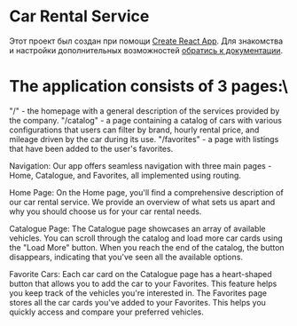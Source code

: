 # Car Rental Service

Этот проект был создан при помощи
[Create React App](https://github.com/facebook/create-react-app). Для знакомства
и настройки дополнительных возможностей
[обратись к документации](https://facebook.github.io/create-react-app/docs/getting-started).

# The application consists of 3 pages:\

"/" - the homepage with a general description of the services provided by the
company. "/catalog" - a page containing a catalog of cars with various
configurations that users can filter by brand, hourly rental price, and mileage
driven by the car during its use. "/favorites" - a page with listings that have
been added to the user's favorites.

Navigation: Our app offers seamless navigation with three main pages - Home,
Catalogue, and Favorites, all implemented using routing.

Home Page: On the Home page, you'll find a comprehensive description of our car
rental service. We provide an overview of what sets us apart and why you should
choose us for your car rental needs.

Catalogue Page: The Catalogue page showcases an array of available vehicles. You
can scroll through the catalog and load more car cards using the "Load More"
button. When you reach the end of the catalog, the button disappears, indicating
that you've seen all the available options.

Favorite Cars: Each car card on the Catalogue page has a heart-shaped button
that allows you to add the car to your Favorites. This feature helps you keep
track of the vehicles you're interested in. The Favorites page stores all the
car cards you've added to your Favorites. This helps you quickly access and
compare your preferred vehicles.
